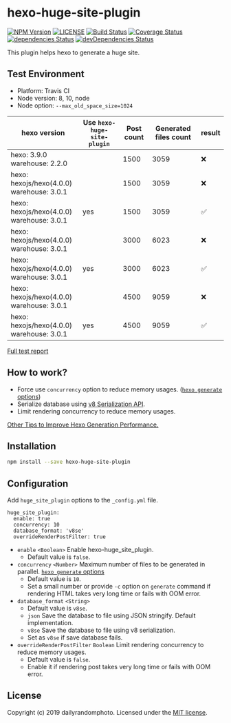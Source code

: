 # hexo-huge-site-plugin

[![NPM Version][npm-version-image]][npm-url]
[![LICENSE][license-image]][license-url]
[![Build Status][travis-image]][travis-url]
[![Coverage Status][coveralls-image]][coveralls-url]
[![dependencies Status][dependencies-image]][dependencies-url]
[![devDependencies Status][devDependencies-image]][devDependencies-url]

This plugin helps hexo to generate a huge site.

## Test Environment

- Platform: Travis CI
- Node version: 8, 10, node
- Node option: `--max_old_space_size=1024`


hexo version | Use `hexo-huge-site-plugin` | Post count | Generated files count | result
--- | --- | --- | --- | ---
hexo: 3.9.0<br>warehouse: 2.2.0 |  | 1500 | 3059 | ❌
hexo: hexojs/hexo(4.0.0)<br>warehouse: 3.0.1 |  | 1500 | 3059 | ❌
hexo: hexojs/hexo(4.0.0)<br>warehouse: 3.0.1 | yes | 1500 | 3059 | ✅
hexo: hexojs/hexo(4.0.0)<br>warehouse: 3.0.1 |  | 3000 | 6023 | ❌
hexo: hexojs/hexo(4.0.0)<br>warehouse: 3.0.1 | yes | 3000 | 6023 | ✅
hexo: hexojs/hexo(4.0.0)<br>warehouse: 3.0.1 |  | 4500 | 9059 | ❌
hexo: hexojs/hexo(4.0.0)<br>warehouse: 3.0.1 | yes | 4500 | 9059 | ✅

[Full test report](https://github.com/dailyrandomphoto/hexo-huge-site-test/issues/1)

## How to work?

- Force use `concurrency` option to reduce memory usages. ([`hexo generate` options](https://hexo.io/docs/commands#generate))
- Serialize database using [v8 Serialization API](https://nodejs.org/api/v8.html#v8_serialization_api).
- Limit rendering concurrency to reduce memory usages.

[Other Tips to Improve Hexo Generation Performance.](https://github.com/dailyrandomphoto/hexo-huge-site-plugin/issues/1)


## Installation

```sh
npm install --save hexo-huge-site-plugin
```

## Configuration
Add `huge_site_plugin` options to the `_config.yml` file.
```
huge_site_plugin:
  enable: true
  concurrency: 10
  database_format: 'v8se'
  overrideRenderPostFilter: true
```

- `enable` `<Boolean>` Enable hexo-huge_site_plugin.
  - Default value is `false`.
- `concurrency` `<Number>` Maximum number of files to be generated in parallel. [`hexo generate` options](https://hexo.io/docs/commands#generate)
  - Default value is `10`.
  - Set a small number or provide `-c` option on `generate` command if rendering HTML takes very long time or fails with OOM error.
- `database_format` `<String>`
  - Default value is `v8se`.
  - `json` Save the database to file using JSON stringify. Default implementation.
  - `v8se` Save the database to file using v8 serialization.
  - Set as `v8se` if save database fails.
- `overrideRenderPostFilter` `Boolean` Limit rendering concurrency to reduce memory usages.
  - Default value is `false`.
  - Enable it if rendering post takes very long time or fails with OOM error.

## License
Copyright (c) 2019 dailyrandomphoto. Licensed under the [MIT license][license-url].

[npm-url]: https://www.npmjs.com/package/hexo-huge-site-plugin
[travis-url]: https://travis-ci.org/dailyrandomphoto/hexo-huge-site-plugin
[coveralls-url]: https://coveralls.io/github/dailyrandomphoto/hexo-huge-site-plugin?branch=master
[license-url]: LICENSE
[dependencies-url]: https://david-dm.org/dailyrandomphoto/hexo-huge-site-plugin
[devDependencies-url]: https://david-dm.org/dailyrandomphoto/hexo-huge-site-plugin?type=dev

[npm-downloads-image]: https://img.shields.io/npm/dm/hexo-huge-site-plugin
[npm-version-image]: https://img.shields.io/npm/v/hexo-huge-site-plugin
[license-image]: https://img.shields.io/npm/l/hexo-huge-site-plugin
[travis-image]: https://img.shields.io/travis/dailyrandomphoto/hexo-huge-site-plugin
[coveralls-image]: https://img.shields.io/coveralls/github/dailyrandomphoto/hexo-huge-site-plugin
[dependencies-image]: https://img.shields.io/david/dailyrandomphoto/hexo-huge-site-plugin
[devDependencies-image]: https://img.shields.io/david/dev/dailyrandomphoto/hexo-huge-site-plugin
